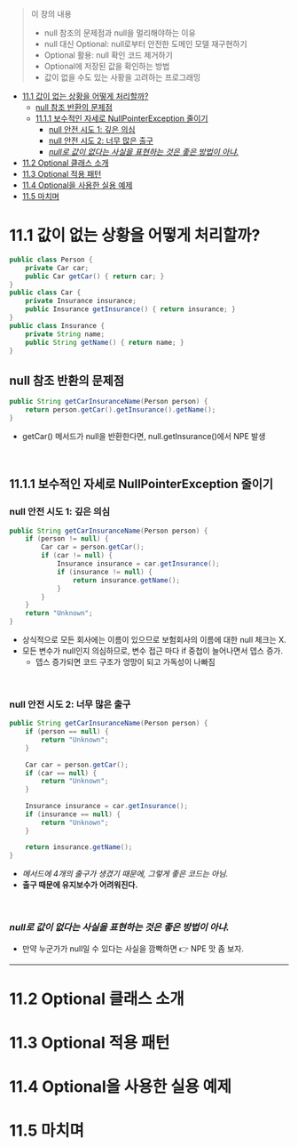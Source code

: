 > 이 장의 내용
> - null 참조의 문제점과 null을 멀리해야하는 이유
> - null 대신 Optional: null로부터 안전한 도메인 모델 재구현하기
> - Optional 활용: null 확인 코드 제거하기
> - Optional에 저장된 값을 확인하는 방법
> - 값이 없을 수도 있는 사황을 고려하는 프로그래밍

<!-- TOC -->
* [11.1 값이 없는 상황을 어떻게 처리할까?](#111-값이-없는-상황을-어떻게-처리할까)
  * [null 참조 반환의 문제점](#null-참조-반환의-문제점)
  * [11.1.1 보수적인 자세로 NullPointerException 줄이기](#1111-보수적인-자세로-nullpointerexception-줄이기)
    * [null 안전 시도 1: 깊은 의심](#null-안전-시도-1-깊은-의심)
    * [null 안전 시도 2: 너무 많은 출구](#null-안전-시도-2-너무-많은-출구)
    * [_null로 값이 없다는 사실을 표현하는 것은 좋은 방법이 아냐._](#_null로-값이-없다는-사실을-표현하는-것은-좋은-방법이-아냐_)
* [11.2 Optional 클래스 소개](#112-optional-클래스-소개)
* [11.3 Optional 적용 패턴](#113-optional-적용-패턴)
* [11.4 Optional을 사용한 실용 예제](#114-optional을-사용한-실용-예제)
* [11.5 마치며](#115-마치며)
<!-- TOC -->

# 11.1 값이 없는 상황을 어떻게 처리할까?

```java
public class Person {
    private Car car;
    public Car getCar() { return car; }
}
public class Car {
    private Insurance insurance;
    public Insurance getInsurance() { return insurance; }
}
public class Insurance {
    private String name;
    public String getName() { return name; }
}
```

## null 참조 반환의 문제점

```java
public String getCarInsuranceName(Person person) {
    return person.getCar().getInsurance().getName();
}
```

- getCar() 메서드가 null을 반환한다면, null.getInsurance()에서 NPE 발생

<br>

## 11.1.1 보수적인 자세로 NullPointerException 줄이기

### null 안전 시도 1: 깊은 의심

```java
public String getCarInsuranceName(Person person) {
    if (person != null) {
        Car car = person.getCar();
        if (car != null) {
            Insurance insurance = car.getInsurance();
            if (insurance != null) {
                return insurance.getName();
            }
        }
    }
    return "Unknown";
}
```

- 상식적으로 모든 회사에는 이름이 있으므로 보험회사의 이름에 대한 null 체크는 X.
- 모든 변수가 null인지 의심하므로, 변수 접근 마다 if 중첩이 늘어나면서 뎁스 증가.
  - 뎁스 증가되면 코드 구조가 엉망이 되고 가독성이 나빠짐

<br>

### null 안전 시도 2: 너무 많은 출구

```java
public String getCarInsuranceName(Person person) {
    if (person == null) {
        return "Unknown";
    }
	
    Car car = person.getCar();
    if (car == null) {
        return "Unknown";
    }
	
    Insurance insurance = car.getInsurance();
    if (insurance == null) {
        return "Unknown";
    }
	
    return insurance.getName();
}
```

- _메서드에 4개의 출구가 생겼기 때문에, 그렇게 좋은 코드는 아님._
- **출구 때문에 유지보수가 어려워진다.**

<br>

### _null로 값이 없다는 사실을 표현하는 것은 좋은 방법이 아냐._

- 만약 누군가가 null일 수 있다는 사실을 깜빡하면 👉 NPE 맛 좀 보자.

---


# 11.2 Optional 클래스 소개

# 11.3 Optional 적용 패턴

# 11.4 Optional을 사용한 실용 예제

# 11.5 마치며

